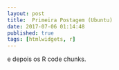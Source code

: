 ```yaml
---
layout: post
title:  Primeira Postagem (Ubuntu)
date: 2017-07-06 01:14:48
published: true
tags: [htmlwidgets, r]
---
```


e depois os R code chunks.
